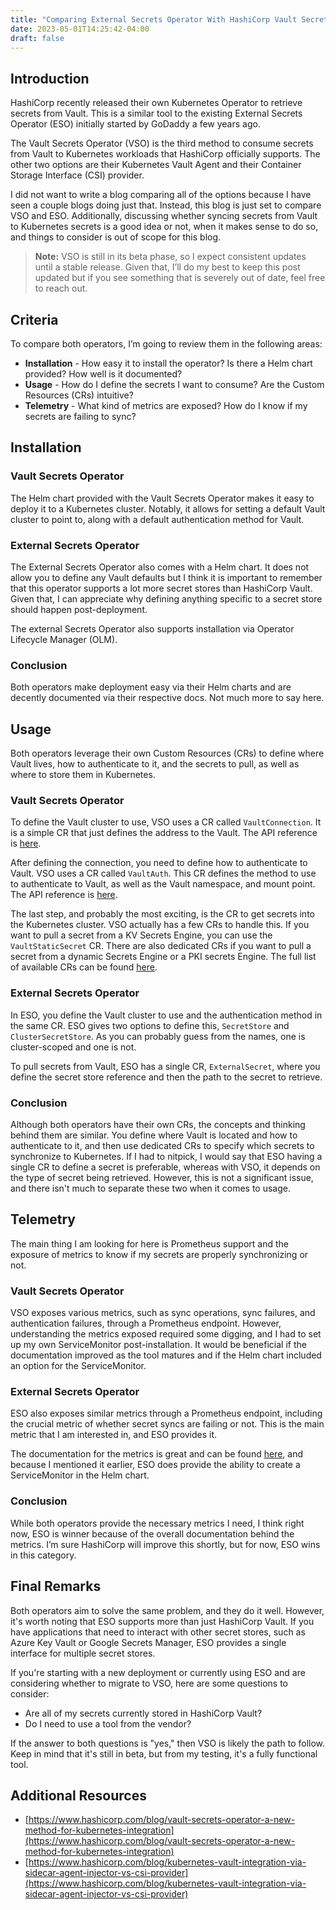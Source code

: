 ```yaml
---
title: "Comparing External Secrets Operator With HashiCorp Vault Secrets Operator"
date: 2023-05-01T14:25:42-04:00
draft: false
---
```

## Introduction

HashiCorp recently released their own Kubernetes Operator to retrieve secrets from Vault. This is a similar tool to the existing External Secrets Operator (ESO) initially started by GoDaddy a few years ago.

The Vault Secrets Operator (VSO) is the third method to consume secrets from Vault to Kubernetes workloads that HashiCorp officially supports. The other two options are their Kubernetes Vault Agent and their Container Storage Interface (CSI) provider.

I did not want to write a blog comparing all of the options because I have seen a couple blogs doing just that. Instead, this blog is just set to compare VSO and ESO. Additionally, discussing whether syncing secrets from Vault to Kubernetes secrets is a good idea or not, when it makes sense to do so, and things to consider is out of scope for this blog.

> **Note:** VSO is still in its beta phase, so I expect consistent updates until a stable release. Given that, I’ll do my best to keep this post updated but if you see something that is severely out of date, feel free to reach out.

## Criteria

To compare both operators, I’m going to review them in the following areas:

- **Installation** - How easy it to install the operator? Is there a Helm chart provided? How well is it documented?
- **Usage** - How do I define the secrets I want to consume? Are the Custom Resources (CRs) intuitive?
- **Telemetry** - What kind of metrics are exposed? How do I know if my secrets are failing to sync?

## Installation

### Vault Secrets Operator

The Helm chart provided with the Vault Secrets Operator makes it easy to deploy it to a Kubernetes cluster. Notably, it allows for setting a default Vault cluster to point to, along with a default authentication method for Vault.

### External Secrets Operator

The External Secrets Operator also comes with a Helm chart. It does not allow you to define any Vault defaults but I think it is important to remember that this operator supports a lot more secret stores than HashiCorp Vault. Given that, I can appreciate why defining anything specific to a secret store should happen post-deployment.

The external Secrets Operator also supports installation via Operator Lifecycle Manager (OLM).

### Conclusion

Both operators make deployment easy via their Helm charts and are decently documented via their respective docs. Not much more to say here.

## Usage

Both operators leverage their own Custom Resources (CRs) to define where Vault lives, how to authenticate to it, and the secrets to pull, as well as where to store them in Kubernetes.

### Vault Secrets Operator

To define the Vault cluster to use, VSO uses a CR called `VaultConnection`. It is a simple CR that just defines the address to the Vault. The API reference is [here](https://developer.hashicorp.com/vault/docs/platform/k8s/vso/api-reference#vaultconnection).

After defining the connection, you need to define how to authenticate to Vault. VSO uses a CR called `VaultAuth`. This CR defines the method to use to authenticate to Vault, as well as the Vault namespace, and mount point. The API reference is [here](https://developer.hashicorp.com/vault/docs/platform/k8s/vso/api-reference#vaultauth).

The last step, and probably the most exciting, is the CR to get secrets into the Kubernetes cluster. VSO actually has a few CRs to handle this. If you want to pull a secret from a KV Secrets Engine, you can use the `VaultStaticSecret` CR. There are also dedicated CRs if you want to pull a secret from a dynamic Secrets Engine or a PKI secrets Engine. The full list of available CRs can be found [here](https://developer.hashicorp.com/vault/docs/platform/k8s/vso#vaultstaticsecret-custom-resource).

### External Secrets Operator

In ESO, you define the Vault cluster to use and the authentication method in the same CR. ESO gives two options to define this, `SecretStore` and `ClusterSecretStore`. As you can probably guess from the names, one is cluster-scoped and one is not.

To pull secrets from Vault, ESO has a single CR, `ExternalSecret`, where you define the secret store reference and then the path to the secret to retrieve. 

### Conclusion

Although both operators have their own CRs, the concepts and thinking behind them are similar. You define where Vault is located and how to authenticate to it, and then use dedicated CRs to specify which secrets to synchronize to Kubernetes. If I had to nitpick, I would say that ESO having a single CR to define a secret is preferable, whereas with VSO, it depends on the type of secret being retrieved. However, this is not a significant issue, and there isn't much to separate these two when it comes to usage.

## Telemetry

The main thing I am looking for here is Prometheus support and the exposure of metrics to know if my secrets are properly synchronizing or not.

### Vault Secrets Operator

VSO exposes various metrics, such as sync operations, sync failures, and authentication failures, through a Prometheus endpoint. However, understanding the metrics exposed required some digging, and I had to set up my own ServiceMonitor post-installation. It would be beneficial if the documentation improved as the tool matures and if the Helm chart included an option for the ServiceMonitor.

### External Secrets Operator

ESO also exposes similar metrics through a Prometheus endpoint, including the crucial metric of whether secret syncs are failing or not. This is the main metric that I am interested in, and ESO provides it.

The documentation for the metrics is great and can be found [here](https://external-secrets.io/v0.8.1/api/metrics/), and because I mentioned it earlier, ESO does provide the ability to create a ServiceMonitor in the Helm chart.

### Conclusion

While both operators provide the necessary metrics I need, I think right now, ESO is winner because of the overall documentation behind the metrics. I’m sure HashiCorp will improve this shortly, but for now, ESO wins in this category.

## Final Remarks

Both operators aim to solve the same problem, and they do it well. However, it's worth noting that ESO supports more than just HashiCorp Vault. If you have applications that need to interact with other secret stores, such as Azure Key Vault or Google Secrets Manager, ESO provides a single interface for multiple secret stores.

If you're starting with a new deployment or currently using ESO and are considering whether to migrate to VSO, here are some questions to consider:

- Are all of my secrets currently stored in HashiCorp Vault?
- Do I need to use a tool from the vendor?

If the answer to both questions is "yes," then VSO is likely the path to follow. Keep in mind that it's still in beta, but from my testing, it's a fully functional tool.

## Additional Resources

- [https://www.hashicorp.com/blog/vault-secrets-operator-a-new-method-for-kubernetes-integration](https://www.hashicorp.com/blog/vault-secrets-operator-a-new-method-for-kubernetes-integration)
- [https://www.hashicorp.com/blog/kubernetes-vault-integration-via-sidecar-agent-injector-vs-csi-provider](https://www.hashicorp.com/blog/kubernetes-vault-integration-via-sidecar-agent-injector-vs-csi-provider)